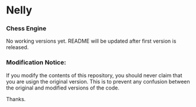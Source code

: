 # Nelly
### Chess Engine
No working versions yet. README will be updated after first version is released.


### Modification Notice:
If you modify the contents of this repository, you should never claim that you
are usign the original version. This is to prevent any confusion
between the original and modified versions of the code.

Thanks.
